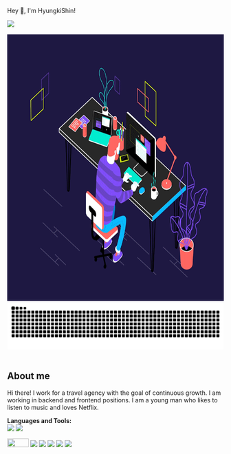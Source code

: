 Hey 👋, I'm HyungkiShin!
<br />

<p>
  <a href="mailto:tkaqkeldk99@gmail.com" target="_blank"><img src="https://img.shields.io/badge/tkaqkeldk99@gmail.com-EA4335?style=flat-square&logo=Gmail&logoColor=white"/></a>
</p>

<div align=center> 
  <img src="https://github.com/hyungkiShin/myTIL/blob/main/image/back-end.gif" height="620px" width="auto" alt="Hello   world">
  <img alt="Snake Gif" src="https://github.com/hyungkiShin/hyungkiShin/blob/main/Snake_Gif.svg" />
</div>

<br />

## About me

Hi there! I work for a travel agency with the goal of continuous growth.
I am working in backend and frontend positions. I am a young man who likes to listen to music and loves Netflix.
<br />

**Languages and Tools:**  
  <img width="150px" src="https://img.shields.io/badge/java-007396?style=for-the-badge&logo=java&logoColor=white"> 
  <img width="150px" src="https://img.shields.io/badge/spring-6DB33F?style=for-the-badge&logo=spring&logoColor=white"> 
  <br>

  <img width="50px" height="20px" src="https://img.shields.io/badge/html5-E34F26?style=for-the-badge&logo=html5&logoColor=white"> 
  <img width="50px" src="https://img.shields.io/badge/css-1572B6?style=for-the-badge&logo=css3&logoColor=white"> 
  <img width="50px" src="https://img.shields.io/badge/javascript-F7DF1E?style=for-the-badge&logo=javascript&logoColor=black"> 
  <img width="50px" src="https://img.shields.io/badge/react-61DAFB?style=for-the-badge&logo=react&logoColor=black"> 
  <img width="50px" src="https://img.shields.io/badge/vue.js-4FC08D?style=for-the-badge&logo=vue.js&logoColor=white"> 
  <img width="50px" src="https://img.shields.io/badge/node.js-339933?style=for-the-badge&logo=Node.js&logoColor=white">  

